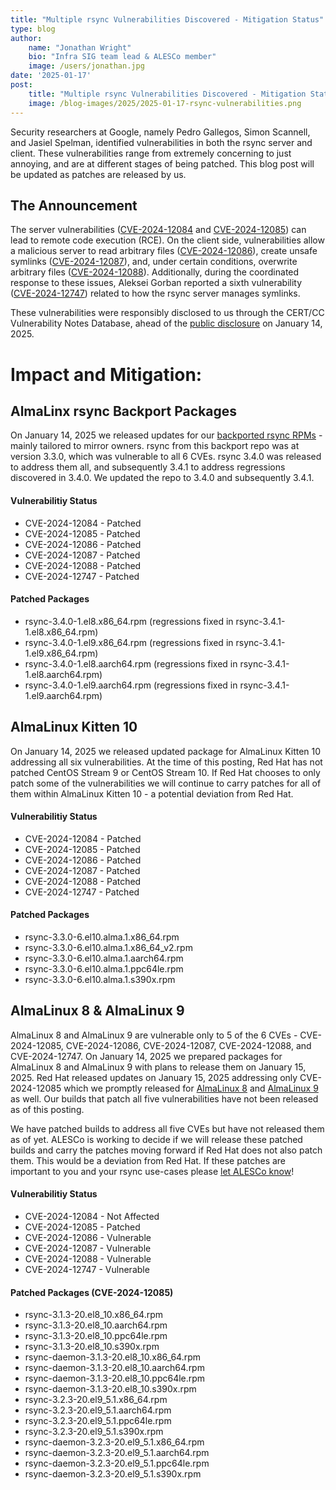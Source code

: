 ```yaml
---
title: "Multiple rsync Vulnerabilities Discovered - Mitigation Status"
type: blog
author: 
    name: "Jonathan Wright"
    bio: "Infra SIG team lead & ALESCo member"
    image: /users/jonathan.jpg
date: '2025-01-17'
post:
    title: "Multiple rsync Vulnerabilities Discovered - Mitigation Status"
    image: /blog-images/2025/2025-01-17-rsync-vulnerabilities.png
---
```

Security researchers at Google, namely Pedro Gallegos, Simon Scannell, and Jasiel Spelman, identified vulnerabilities in both the rsync server and client. These vulnerabilities range from extremely concerning to just annoying, and are at different stages of being patched. This blog post will be updated as patches are released by us.

## The Announcement
The server vulnerabilities ([CVE-2024-12084](https://access.redhat.com/security/cve/CVE-2024-12084) and [CVE-2024-12085](https://access.redhat.com/security/cve/CVE-2024-12085)) can lead to remote code execution (RCE). On the client side, vulnerabilities allow a malicious server to read arbitrary files ([CVE-2024-12086](https://access.redhat.com/security/cve/CVE-2024-12086)), create unsafe symlinks ([CVE-2024-12087](https://access.redhat.com/security/cve/CVE-2024-12087)), and, under certain conditions, overwrite arbitrary files ([CVE-2024-12088](https://access.redhat.com/security/cve/CVE-2024-12088)). Additionally, during the coordinated response to these issues, Aleksei Gorban reported a sixth vulnerability ([CVE-2024-12747](https://access.redhat.com/security/cve/CVE-2024-12747)) related to how the rsync server manages symlinks.

These vulnerabilities were responsibly disclosed to us through the CERT/CC Vulnerability Notes Database, ahead of the [public disclosure](https://www.kb.cert.org/vuls/id/952657) on January 14, 2025.

# Impact and Mitigation:

## AlmaLinx rsync Backport Packages
On January 14, 2025 we released updates for our [backported rsync RPMs](https://wiki.almalinux.org/Mirrors.html) - mainly tailored to mirror owners.  rsync from this backport repo was at version 3.3.0, which was vulnerable to all 6 CVEs.  rsync 3.4.0 was released to address them all, and subsequently 3.4.1 to address regressions discovered in 3.4.0.  We updated the repo to 3.4.0 and subsequently 3.4.1.

#### Vulnerabilitiy Status
* CVE-2024-12084 - Patched
* CVE-2024-12085 - Patched
* CVE-2024-12086 - Patched
* CVE-2024-12087 - Patched
* CVE-2024-12088 - Patched
* CVE-2024-12747 - Patched

#### Patched Packages
* rsync-3.4.0-1.el8.x86_64.rpm (regressions fixed in rsync-3.4.1-1.el8.x86_64.rpm)
* rsync-3.4.0-1.el9.x86_64.rpm (regressions fixed in rsync-3.4.1-1.el9.x86_64.rpm)
* rsync-3.4.0-1.el8.aarch64.rpm (regressions fixed in rsync-3.4.1-1.el8.aarch64.rpm)
* rsync-3.4.0-1.el9.aarch64.rpm (regressions fixed in rsync-3.4.1-1.el9.aarch64.rpm)

## AlmaLinux Kitten 10
On January 14, 2025 we released updated package for AlmaLinux Kitten 10 addressing all six vulnerabilities.  At the time of this posting, Red Hat has not patched CentOS Stream 9 or CentOS Stream 10.  If Red Hat chooses to only patch some of the vulnerabilities we will continue to carry patches for all of them within AlmaLinux Kitten 10 - a potential deviation from Red Hat.

#### Vulnerabilitiy Status
* CVE-2024-12084 - Patched
* CVE-2024-12085 - Patched
* CVE-2024-12086 - Patched
* CVE-2024-12087 - Patched
* CVE-2024-12088 - Patched
* CVE-2024-12747 - Patched

#### Patched Packages
* rsync-3.3.0-6.el10.alma.1.x86_64.rpm
* rsync-3.3.0-6.el10.alma.1.x86_64_v2.rpm
* rsync-3.3.0-6.el10.alma.1.aarch64.rpm
* rsync-3.3.0-6.el10.alma.1.ppc64le.rpm
* rsync-3.3.0-6.el10.alma.1.s390x.rpm

## AlmaLinux 8 & AlmaLinux 9
AlmaLinux 8 and AlmaLinux 9 are vulnerable only to 5 of the 6 CVEs - CVE-2024-12085, CVE-2024-12086, CVE-2024-12087, CVE-2024-12088, and CVE-2024-12747.  On January 14, 2025 we prepared packages for AlmaLinux 8 and AlmaLinux 9 with plans to release them on January 15, 2025.  Red Hat released updates on January 15, 2025 addressing only CVE-2024-12085 which we promptly released for [AlmaLinux 8](https://errata.almalinux.org/8/ALSA-2025-0325.html) and [AlmaLinux 9](https://errata.almalinux.org/9/ALSA-2025-0324.html) as well.  Our builds that patch all five vulnerabilities have not been released as of this posting.

We have patched builds to address all five CVEs but have not released them as of yet.  ALESCo is working to decide if we will release these patched builds and carry the patches moving forward if Red Hat does not also patch them.  This would be a deviation from Red Hat.  If these patches are important to you and your rsync use-cases please [let ALESCo know](https://chat.almalinux.org/almalinux/channels/alesco)!

#### Vulnerabilitiy Status
* CVE-2024-12084 - Not Affected
* CVE-2024-12085 - Patched
* CVE-2024-12086 - Vulnerable
* CVE-2024-12087 - Vulnerable
* CVE-2024-12088 - Vulnerable
* CVE-2024-12747 - Vulnerable

#### Patched Packages (CVE-2024-12085)
* rsync-3.1.3-20.el8_10.x86_64.rpm
* rsync-3.1.3-20.el8_10.aarch64.rpm
* rsync-3.1.3-20.el8_10.ppc64le.rpm
* rsync-3.1.3-20.el8_10.s390x.rpm
* rsync-daemon-3.1.3-20.el8_10.x86_64.rpm
* rsync-daemon-3.1.3-20.el8_10.aarch64.rpm
* rsync-daemon-3.1.3-20.el8_10.ppc64le.rpm
* rsync-daemon-3.1.3-20.el8_10.s390x.rpm
* rsync-3.2.3-20.el9_5.1.x86_64.rpm
* rsync-3.2.3-20.el9_5.1.aarch64.rpm
* rsync-3.2.3-20.el9_5.1.ppc64le.rpm
* rsync-3.2.3-20.el9_5.1.s390x.rpm
* rsync-daemon-3.2.3-20.el9_5.1.x86_64.rpm
* rsync-daemon-3.2.3-20.el9_5.1.aarch64.rpm
* rsync-daemon-3.2.3-20.el9_5.1.ppc64le.rpm
* rsync-daemon-3.2.3-20.el9_5.1.s390x.rpm

